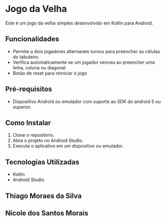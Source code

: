 # Jogo da Velha  

Este é um jogo da velha simples desenvolvido em Kotlin para Android.

## Funcionalidades

- Permite a dois jogadores alternarem turnos para preencher as células do tabuleiro.
- Verifica automaticamente se um jogador venceu ao preencher uma linha, coluna ou diagonal.
- Botão de reset para reiniciar o jogo
## Pré-requisitos

- Dispositivo Android ou emulador com suporte ao SDK do android 5 ou superior.

## Como Instalar

1. Clone o repositório.
2. Abra o projeto no Android Studio.
3. Execute o aplicativo em um dispositivo ou emulador.

## Tecnologias Utilizadas

- Kotlin
- Android Studio

## Thiago Moraes da Silva
## Nicole dos Santos Morais

 

 
 

